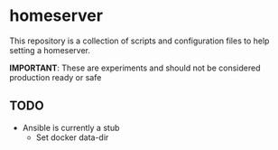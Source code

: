 # homeserver

This repository is a collection of scripts and configuration files to help setting a homeserver.

**IMPORTANT**: These are experiments and should not be considered production ready or safe

## TODO
- Ansible is currently a stub
    - Set docker data-dir